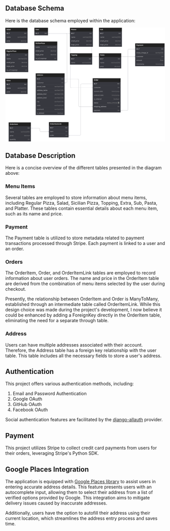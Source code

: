 ## Database Schema
Here is the database schema employed within the application:

[![Database Schema](/docs/pizza-shop.svg 'Pizza Shop Database Schema')](https://dbdiagram.io/d/Pizza-Shop-62c5666869be0b672caea8e3)

## Database Description
Here is a concise overview of the different tables presented in the diagram above:

### Menu Items
Several tables are employed to store information about menu items, including Regular Pizza, Salad, Sicilian Pizza, Topping, Extra, Sub, Pasta, and Platter. These tables contain essential details about each menu item, such as its name and price.

### Payment
The Payment table is utilized to store metadata related to payment transactions processed through Stripe. Each payment is linked to a user and an order.

### Orders
The OrderItem, Order, and OrderItemLink tables are employed to record information about user orders. The name and price in the OrderItem table are derived from the combination of menu items selected by the user during checkout. 

Presently, the relationship between OrderItem and Order is ManyToMany, established through an intermediate table called OrderItemLink. While this design choice was made during the project's development, I now believe it could be enhanced by adding a ForeignKey directly in the OrderItem table, eliminating the need for a separate through table.

### Address
Users can have multiple addresses associated with their account. Therefore, the Address table has a foreign key relationship with the user table. This table includes all the necessary fields to store a user's address.

## Authentication
This project offers various authentication methods, including:

1. Email and Password Authentication
2. Google OAuth
3. GitHub OAuth
4. Facebook OAuth

Social authentication features are facilitated by the [django-allauth](https://github.com/pennersr/django-allauth) provider.

## Payment
This project utilizes Stripe to collect credit card payments from users for their orders, leveraging Stripe's Python SDK.

## Google Places Integration
The application is equipped with [Google Places library](https://developers.google.com/places/) to assist users in entering accurate address details. This feature presents users with an autocomplete input, allowing them to select their address from a list of verified options provided by Google. This integration aims to mitigate delivery issues caused by inaccurate addresses.

Additionally, users have the option to autofill their address using their current location, which streamlines the address entry process and saves time.
